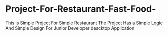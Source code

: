 # Project-For-Restaurant-Fast-Food-
This is Simple Project For Simple Restaurant 
The Project Has a Simple Logic And Simple Design For Junior Developer descktop Application
